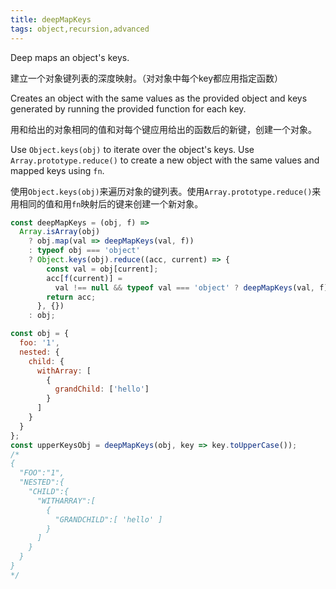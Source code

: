```yaml
---
title: deepMapKeys
tags: object,recursion,advanced
---
```


Deep maps an object's keys.

建立一个对象键列表的深度映射。（对对象中每个key都应用指定函数）

Creates an object with the same values as the provided object and keys generated by running the provided function for each key.

用和给出的对象相同的值和对每个键应用给出的函数后的新键，创建一个对象。

Use `Object.keys(obj)` to iterate over the object's keys. 
Use `Array.prototype.reduce()` to create a new object with the same values and mapped keys using `fn`.

使用`Object.keys(obj)`来遍历对象的键列表。使用`Array.prototype.reduce()`来用相同的值和用`fn`映射后的键来创建一个新对象。

```js
const deepMapKeys = (obj, f) =>
  Array.isArray(obj)
    ? obj.map(val => deepMapKeys(val, f))
    : typeof obj === 'object'
    ? Object.keys(obj).reduce((acc, current) => {
        const val = obj[current];
        acc[f(current)] =
          val !== null && typeof val === 'object' ? deepMapKeys(val, f) : (acc[f(current)] = val);
        return acc;
      }, {})
    : obj;
```

```js
const obj = {
  foo: '1',
  nested: {
    child: {
      withArray: [
        {
          grandChild: ['hello']
        }
      ]
    }
  }
};
const upperKeysObj = deepMapKeys(obj, key => key.toUpperCase());
/*
{
  "FOO":"1",
  "NESTED":{
    "CHILD":{
      "WITHARRAY":[
        {
          "GRANDCHILD":[ 'hello' ]
        }
      ]
    }
  }
}
*/
```